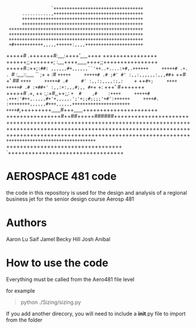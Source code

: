                      `++++++++++++++++++++++++++++++++++    
          ...........,++++++++++++++++++++++++++++++++++    
          ++++++++++++++++++++++++++++++++++++++++++++++       
          ++++++++++++++++++++++++++++++++++++++++++++++    
     +++++++++++++++++++++++++++++++++++++++++++++++++++    
     +++++++++++++++++++++++++++++++++++++++++++++++++++    
     +++++++++++++++++++++++++++++++++++++++++++++++++++    
     +#+++++++++++,,,,,++++++:,,,,++++++++++++++++++++++    
  +++++# .+++++++#:,,,,:++++',,,,,++++  ++++++++++++++++    
  ++++++;;+++++++; :,,,,++++,,,,,,++++;;++++++++++++++++    
  +++++#.:++;`:##: ,,,,,,#+,,,,,,``'++..+....:+#,.++++++    
  +++++# .+. . `#   :,,,,::,,,,, `` ;+  +    :#  ` +++++    
  +++++# .# ;#' #' :,,:,,,,,,:,,,## `+  ++#  +' ## `++++    
  +++++# .#     #' :,,:;,,,,:;,:    `+  ++` #+;     ++++    
  +++++# .# :+##+' :,,:+:,,,#;,, #+ `+  +: +++' #+++++++    
  +++++# .+,    ++  :,:+#,,++;,:    `+  #    ,#    :++++    
  +++++# .+++:'#++,.,,,,#+'+,,,,,.';'+;;#;;;;'+#':++++++    
  ++++#. :++++++++,,,,,,#+++,,,,,,++++++++++++++++++++++    
  ++++#`,+++++++++,,,,,,#+++,,,,,,++++++++++++++++++++++    
  ++++++++++++++++#++##+++++######++++++++++++++++++++++    
  ++++++++++++++++++++++++++++++++++++++++++++++++++++++    
  ++++++++++++++++++++++++++++++++++++++++++++++++++++++    
  ++++++++++++++++++++++++++++++++++++++++++++++++++++++    
                     `++++++++++++++++++++++++++++++++++    
                     `++++++++++++++++++++++++++++++++++    
                     `++++++++++++++++++++++++++++++++++    

# AEROSPACE 481 code
the code in this repository is used for the design and analysis of a regional business jet for the senior design course Aerosp 481

# Authors 
Aaron Lu
Saif Jamel 
Becky Hill
Josh Anibal 

# How to use the code

Everything must be called from the Aero481 file level

for example 
> python ./Sizing/sizing.py

If you add another direcory, you will need to include a __init__.py file 
to import from the folder



